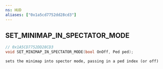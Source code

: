 ```yaml
---
ns: HUD
aliases: ["0x1a5cd7752dd28cd3"]
---
```

## SET_MINIMAP_IN_SPECTATOR_MODE

```c
// 0x1A5CD7752DD28CD3
void SET_MINIMAP_IN_SPECTATOR_MODE(bool OnOff, Ped ped);
```

```
sets the minimap into spector mode, passing in a ped index (or off)
```
